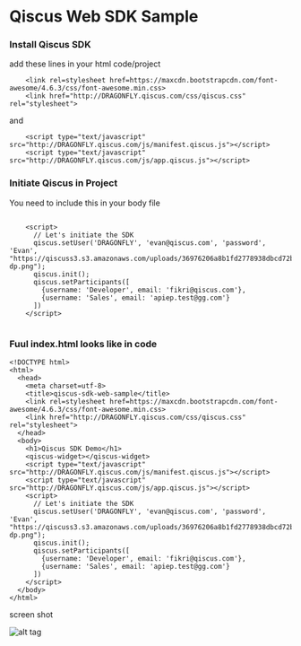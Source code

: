 # Qiscus Web SDK Sample


### Install Qiscus SDK

add these lines in your html code/project

```
    <link rel=stylesheet href=https://maxcdn.bootstrapcdn.com/font-awesome/4.6.3/css/font-awesome.min.css>
    <link href="http://DRAGONFLY.qiscus.com/css/qiscus.css" rel="stylesheet">

```

and

```
    <script type="text/javascript" src="http://DRAGONFLY.qiscus.com/js/manifest.qiscus.js"></script>
    <script type="text/javascript" src="http://DRAGONFLY.qiscus.com/js/app.qiscus.js"></script>
```


### Initiate Qiscus in Project

You need to include this in your body file

```

    <script>
      // Let's initiate the SDK
      qiscus.setUser('DRAGONFLY', 'evan@qiscus.com', 'password', 'Evan', "https://qiscuss3.s3.amazonaws.com/uploads/36976206a8b1fd2778938dbcd72b6624/qiscus-dp.png");
      qiscus.init();
      qiscus.setParticipants([
        {username: 'Developer', email: 'fikri@qiscus.com'},
        {username: 'Sales', email: 'apiep.test@gg.com'}
      ])
    </script>
    
```


### Fuul index.html looks like in code

```
<!DOCTYPE html>
<html>
  <head>
    <meta charset=utf-8>
    <title>qiscus-sdk-web-sample</title>
    <link rel=stylesheet href=https://maxcdn.bootstrapcdn.com/font-awesome/4.6.3/css/font-awesome.min.css>
    <link href="http://DRAGONFLY.qiscus.com/css/qiscus.css" rel="stylesheet">
  </head>
  <body>
    <h1>Qiscus SDK Demo</h1>
    <qiscus-widget></qiscus-widget>
    <script type="text/javascript" src="http://DRAGONFLY.qiscus.com/js/manifest.qiscus.js"></script>
    <script type="text/javascript" src="http://DRAGONFLY.qiscus.com/js/app.qiscus.js"></script>
    <script>
      // Let's initiate the SDK
      qiscus.setUser('DRAGONFLY', 'evan@qiscus.com', 'password', 'Evan', "https://qiscuss3.s3.amazonaws.com/uploads/36976206a8b1fd2778938dbcd72b6624/qiscus-dp.png");
      qiscus.init();
      qiscus.setParticipants([
        {username: 'Developer', email: 'fikri@qiscus.com'},
        {username: 'Sales', email: 'apiep.test@gg.com'}
      ])
    </script>
  </body>
</html>
```

screen shot

![alt tag](https://qiscuss3.s3.amazonaws.com/example@mail.com/xxx/20c4bf16cfba1a618a05084ffc2fb289/Screen+Shot+2016-09-13+at+2.48.26+PM.png)
